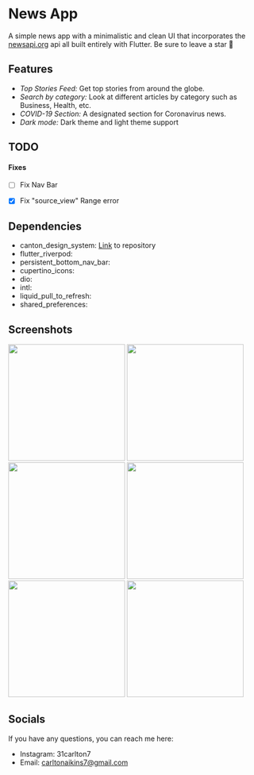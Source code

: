 # News App

A simple news app with a minimalistic and clean UI that incorporates the [newsapi.org](newsapi.org) api all built entirely with Flutter. Be sure to leave a star 🌟

## Features

- _Top Stories Feed:_ Get top stories from around the globe.
- _Search by category:_ Look at different articles by category such as Business, Health, etc.
- _COVID-19 Section:_ A designated section for Coronavirus news.
- _Dark mode:_ Dark theme and light theme support

## TODO

#### Fixes
- [ ] Fix Nav Bar
- [X] Fix "source_view" Range error


## Dependencies

 - canton_design_system: [Link](https://github.com/31Carlton7/canton_design_system) to repository
 - flutter_riverpod:
 - persistent_bottom_nav_bar:
 - cupertino_icons:
 - dio:
 - intl:
 - liquid_pull_to_refresh:
 - shared_preferences:

## Screenshots
<div>
  <img width="235" src="https://user-images.githubusercontent.com/76491344/118412261-05cade00-b667-11eb-8094-ae290d4776ef.png"> </img>
  <img width="235" src="https://user-images.githubusercontent.com/76491344/118412271-1bd89e80-b667-11eb-9eab-1e92c54c06f0.png"> </img> 
  <img width="235" src="https://user-images.githubusercontent.com/76491344/118412280-285cf700-b667-11eb-9b54-665c959d92aa.png"> </img>
  <img width="235" src="https://user-images.githubusercontent.com/76491344/118412324-52161e00-b667-11eb-96c1-18a5acf01186.png"> </img>
  <img width="235" src="https://user-images.githubusercontent.com/76491344/118422701-b9e15e80-b691-11eb-8aef-fe8fe53b670d.png"> </img>
  <img width="235" src="https://user-images.githubusercontent.com/76491344/118422729-c665b700-b691-11eb-994b-ef3f73321f58.png"> </img>
</div>

## Socials

If you have any questions, you can reach me here:

- Instagram: 31carlton7
- Email: carltonaikins7@gmail.com
